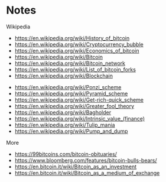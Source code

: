 # Notes

Wikipedia
- <https://en.wikipedia.org/wiki/History_of_bitcoin>
- <https://en.wikipedia.org/wiki/Cryptocurrency_bubble>
- <https://en.wikipedia.org/wiki/Economics_of_bitcoin>
- <https://en.wikipedia.org/wiki/Bitcoin>
- <https://en.wikipedia.org/wiki/Bitcoin_network>
- <https://en.wikipedia.org/wiki/List_of_bitcoin_forks>
- <https://en.wikipedia.org/wiki/Blockchain>

<!-- frauds, bubbles, etc. -->
- <https://en.wikipedia.org/wiki/Ponzi_scheme>
- <https://en.wikipedia.org/wiki/Pyramid_scheme>
- <https://en.wikipedia.org/wiki/Get-rich-quick_scheme>
- <https://en.wikipedia.org/wiki/Greater_fool_theory>
- <https://en.wikipedia.org/wiki/Bagholder>
- <https://en.wikipedia.org/wiki/Intrinsic_value_(finance)>
- <https://en.wikipedia.org/wiki/Tulip_mania>
- <https://en.wikipedia.org/wiki/Pump_and_dump>


More
- <https://99bitcoins.com/bitcoin-obituaries/>
- <https://www.bloomberg.com/features/bitcoin-bulls-bears/>
- <https://en.bitcoin.it/wiki/Bitcoin_as_an_investment>
- <https://en.bitcoin.it/wiki/Bitcoin_as_a_medium_of_exchange>

